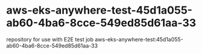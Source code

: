 # aws-eks-anywhere-test-45d1a055-ab60-4ba6-8cce-549ed85d61aa-33
repository for use with E2E test job aws-eks-anywhere-test:45d1a055-ab60-4ba6-8cce-549ed85d61aa-33
